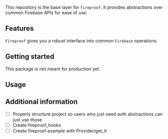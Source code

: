 This repository is the base layer for `fireproof`. It provides abstractions over common Firebase APIs for ease of use.

## Features

`Fireproof` gives you a robust interface into common `Firebase` operations.

## Getting started

This package is not meant for production yet.

## Usage


## Additional information


- [ ] Properly structure project so users who just need auth abstractions can just use those
- [ ] Create fireproof_hooks
- [ ] Create fireproof example with Provider/get_it

